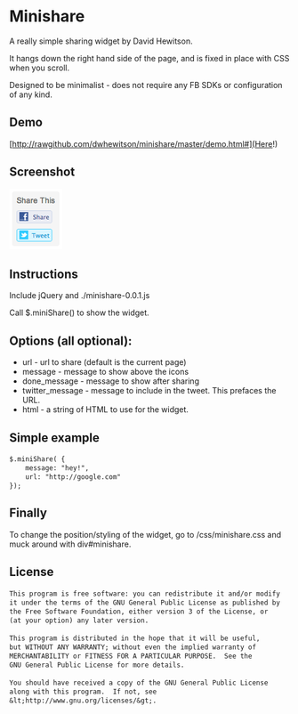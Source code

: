 Minishare
=========
A really simple sharing widget by David Hewitson.

It hangs down the right hand side of the page, and is fixed in place with CSS when you scroll.

Designed to be minimalist - does not require any FB SDKs or configuration of any kind.

Demo
----------
[http://rawgithub.com/dwhewitson/minishare/master/demo.html#](Here!)

Screenshot
----------
![Screenshot of Minishare](/screenshot.png)

Instructions
------------

Include jQuery and ./minishare-0.0.1.js

Call $.miniShare() to show the widget.

Options (all optional):
-----------------------

- url - url to share (default is the current page)
- message - message to show above the icons
- done_message - message to show after sharing
- twitter_message - message to include in the tweet. This prefaces the URL.
- html - a string of HTML to use for the widget.

Simple example
---------------

	$.miniShare( { 
		message: "hey!", 
		url: "http://google.com" 
	});

Finally
-------
To change the position/styling of the widget, go to /css/minishare.css and muck around with div#minishare.

License
-------
	This program is free software: you can redistribute it and/or modify
	it under the terms of the GNU General Public License as published by
	the Free Software Foundation, either version 3 of the License, or
	(at your option) any later version.

	This program is distributed in the hope that it will be useful,
	but WITHOUT ANY WARRANTY; without even the implied warranty of
	MERCHANTABILITY or FITNESS FOR A PARTICULAR PURPOSE.  See the
	GNU General Public License for more details.

	You should have received a copy of the GNU General Public License
	along with this program.  If not, see &lt;http://www.gnu.org/licenses/&gt;.

